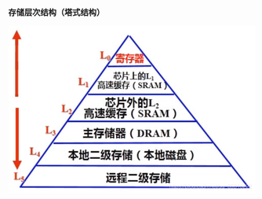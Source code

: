 
### 存储层次结构（塔式结构）
![](https://raw.githubusercontent.com/acdefg/cdn/main/obsidian/20231115122359.png)

